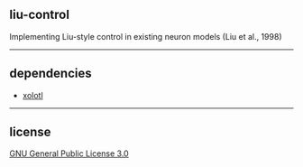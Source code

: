 ## liu-control

Implementing Liu-style control in existing neuron models (Liu et al., 1998)

---

## dependencies

* [xolotl](https://go.brandeis.edu/xolotl)

---

## license

[GNU General Public License 3.0](LICENSE)

